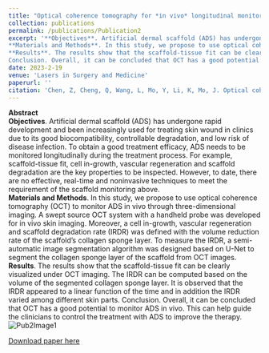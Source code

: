 ```yaml
---
title: "Optical coherence tomography for *in vivo* longitudinal monitoring of artificial dermal scaffold"
collection: publications
permalink: /publications/Publication2
excerpt: '**Objectives**. Artificial dermal scaffold (ADS) has undergone rapid development and been increasingly used for treating skin wound in clinics due to its good biocompatibility, controllable degradation, and low risk of disease infection. To obtain a good treatment efficacy, ADS needs to be monitored longitudinally during the treatment process. For example, scaffold-tissue fit, cell in-growth, vascular regeneration and scaffold degradation are the key properties to be inspected. However, to date, there are no effective, real-time and noninvasive techniques to meet the requirement of the scaffold monitoring above.  
**Materials and Methods**. In this study, we propose to use optical coherence tomography (OCT) to monitor ADS in vivo through three-dimensional imaging. A swept source OCT system with a handheld probe was developed for in vivo skin imaging. Moreover, a cell in-growth, vascular regeneration and scaffold degradation rate (IRDR) was defined with the volume reduction rate of the scaffold’s collagen sponge layer. To measure the IRDR, a semi-automatic image segmentation algorithm was designed based on U-Net to segment the collagen sponge layer of the scaffold from OCT images.  
**Results**. The results show that the scaffold-tissue fit can be clearly visualized under OCT imaging. The IRDR can be computed based on the volume of the segmented collagen sponge layer. It is observed that the IRDR appeared to a linear function of the time and in addition the IRDR varied among different skin parts. 
Conclusion. Overall, it can be concluded that OCT has a good potential to monitor ADS in vivo. This can help guide the clinicians to control the treatment with ADS to improve the therapy.'
date: 2023-2-19
venue: 'Lasers in Surgery and Medicine'
paperurl: ''
citation: 'Chen, Z, Cheng, Q, Wang, L, Mo, Y, Li, K, Mo, J. Optical coherence tomography for in vivo longitudinal monitoring of artificial dermal scaffold. Lasers Surg Med. 2023; 1– 11. https://doi.org/10.1002/lsm.23645'
---
```


**Abstract**  
**Objectives**. Artificial dermal scaffold (ADS) has undergone rapid development and been increasingly used for treating skin wound in clinics due to its good biocompatibility, controllable degradation, and low risk of disease infection. To obtain a good treatment efficacy, ADS needs to be monitored longitudinally during the treatment process. For example, scaffold-tissue fit, cell in-growth, vascular regeneration and scaffold degradation are the key properties to be inspected. However, to date, there are no effective, real-time and noninvasive techniques to meet the requirement of the scaffold monitoring above.  
**Materials and Methods**. In this study, we propose to use optical coherence tomography (OCT) to monitor ADS in vivo through three-dimensional imaging. A swept source OCT system with a handheld probe was developed for in vivo skin imaging. Moreover, a cell in-growth, vascular regeneration and scaffold degradation rate (IRDR) was defined with the volume reduction rate of the scaffold’s collagen sponge layer. To measure the IRDR, a semi-automatic image segmentation algorithm was designed based on U-Net to segment the collagen sponge layer of the scaffold from OCT images.  
**Results**. The results show that the scaffold-tissue fit can be clearly visualized under OCT imaging. The IRDR can be computed based on the volume of the segmented collagen sponge layer. It is observed that the IRDR appeared to a linear function of the time and in addition the IRDR varied among different skin parts. 
Conclusion. Overall, it can be concluded that OCT has a good potential to monitor ADS in vivo. This can help guide the clinicians to control the treatment with ADS to improve the therapy.
![Pub2Image1](http://Lingyun-Wang.github.io/images/Pub2Image1.png)

[Download paper here](http://Lingyun-Wang.github.io/files/paper2.pdf)
